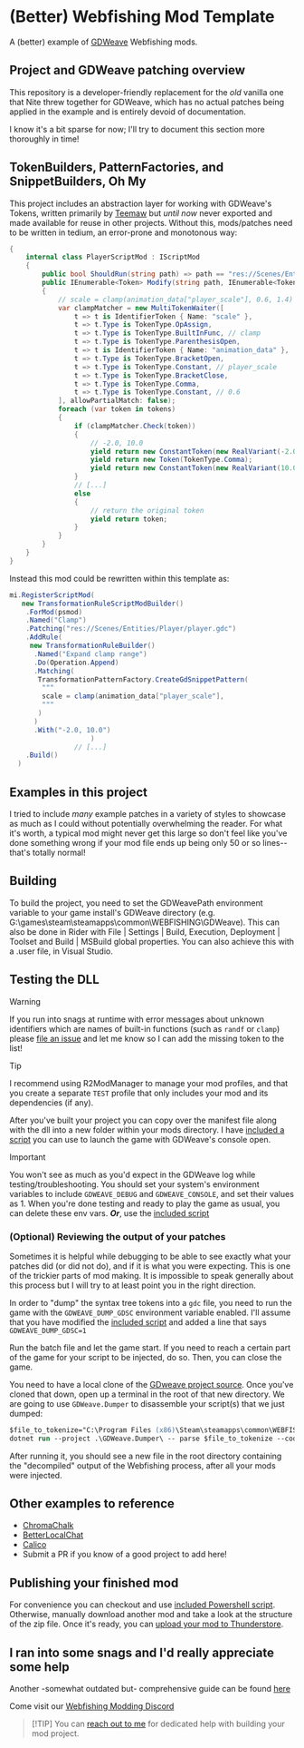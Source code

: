 # (Better) Webfishing Mod Template

A (better) example of [GDWeave](https://github.com/NotNite/GDWeave) Webfishing mods.

## Project and GDWeave patching overview

This repository is a developer-friendly replacement for the _old_ vanilla one that Nite
threw together for GDWeave, which has no actual patches being applied in the example and
is entirely devoid of documentation.

I know it's a bit sparse for now; I'll try to document this section more thoroughly in time!

## TokenBuilders, PatternFactories, and SnippetBuilders, Oh My

This project includes an abstraction layer for working with
GDWeave's Tokens, written primarily by [Teemaw](https://teemaw.dev) but _until now_
never exported and made available for reuse in other projects. Without this, mods/patches
need to be written in tedium, an error-prone and monotonous way:

```cs
{
    internal class PlayerScriptMod : IScriptMod
    {
        public bool ShouldRun(string path) => path == "res://Scenes/Entities/Player/player.gdc";
        public IEnumerable<Token> Modify(string path, IEnumerable<Token> tokens)
        {
            // scale = clamp(animation_data["player_scale"], 0.6, 1.4) * Vector3.ONE
            var clampMatcher = new MultiTokenWaiter([
                t => t is IdentifierToken { Name: "scale" },
                t => t.Type is TokenType.OpAssign,
                t => t.Type is TokenType.BuiltInFunc, // clamp
                t => t.Type is TokenType.ParenthesisOpen,
                t => t is IdentifierToken { Name: "animation_data" },
                t => t.Type is TokenType.BracketOpen,
                t => t.Type is TokenType.Constant, // player_scale
                t => t.Type is TokenType.BracketClose,
                t => t.Type is TokenType.Comma,
                t => t.Type is TokenType.Constant, // 0.6
            ], allowPartialMatch: false);
            foreach (var token in tokens)
            {
                if (clampMatcher.Check(token))
                {
                    // -2.0, 10.0
                    yield return new ConstantToken(new RealVariant(-2.0));
                    yield return new Token(TokenType.Comma);
                    yield return new ConstantToken(new RealVariant(10.0));
                }
                // [...]
                else
                {
                    // return the original token
                    yield return token;
                }
            }
        }
    }
}
```

Instead this mod could be rewritten within this template as:

```cs
mi.RegisterScriptMod(
   new TransformationRuleScriptModBuilder()
    .ForMod(psmod)
    .Named("Clamp")
    .Patching("res://Scenes/Entities/Player/player.gdc")
    .AddRule(
     new TransformationRuleBuilder()
      .Named("Expand clamp range")
      .Do(Operation.Append)
      .Matching(
       TransformationPatternFactory.CreateGdSnippetPattern(
        """
        scale = clamp(animation_data["player_scale"],
        """
       )
      )
      .With("-2.0, 10.0")
                    )
                // [...]
    .Build()
  )
```

## Examples in this project

I tried to include _many_ example patches in a variety of styles to showcase as much as I could without potentially overwhelming
the reader. For what it's worth, a typical mod might never get this large so don't feel like you've done something wrong if your mod
file ends up being only 50 or so lines-- that's totally normal!

## Building

To build the project, you need to set the GDWeavePath environment variable to your game install's GDWeave directory
(e.g. G:\games\steam\steamapps\common\WEBFISHING\GDWeave).
This can also be done in Rider with File | Settings | Build, Execution, Deployment | Toolset and Build | MSBuild global properties.
You can also achieve this with a .user file, in Visual Studio.

## Testing the DLL

> [!WARNING]
> If you run into snags at runtime with error messages about unknown identifiers which are names of built-in functions (such as `randf` or `clamp`)
please [file an issue](https://github.com/binury/Toes.Tuner/issues) and let me know so I can add the missing token to the list!

> [!TIP]
> I recommend using R2ModManager to manage your mod profiles, and that you create a separate `TEST` profile that only includes your mod
and its dependencies (if any).

After you've built your project you can copy over the manifest file along with the dll into a new folder within your mods directory.
I have [included a script](./webfishing-debugging-mode.bat) you can use to launch the game with GDWeave's console open.

> [!IMPORTANT]
> You won't see as much as you'd expect in the GDWeave log while testing/troubleshooting. You should set your system's environment variables to include
`GDWEAVE_DEBUG` and `GDWEAVE_CONSOLE`, and set their values as 1. When you're done
testing and ready to play the game as usual, you can delete these env vars.
_**Or**_, use the [included script](./webfishing-debugging-mode.bat)

### (Optional) Reviewing the output of your patches

Sometimes it is helpful while debugging to be able to see exactly what your patches did (or did not do), and if it is what you were expecting. This is one of the trickier parts of mod making. It is impossible to speak generally about this process but I will try to at least point you in the right direction.

In order to "dump" the syntax tree tokens into a `gdc` file, you need to run the game with the `GDWEAVE_DUMP_GDSC` environment variable enabled.
I'll assume that you have modified the [included script](./webfishing-debugging-mode.bat) and added a line that says `GDWEAVE_DUMP_GDSC=1`

Run the batch file and let the game start. If you need to reach a certain part of the game for your script to be injected, do so. Then, you can close the game.

You need to have a local clone of the [GDweave project source](https://github.com/NotNite/GDWeave).
Once you've cloned that down, open up a terminal in the root of that new directory.
We are going to use `GDWeave.Dumper` to disassemble your script(s) that we just dumped:

```ps
$file_to_tokenize="C:\Program Files (x86)\Steam\steamapps\common\WEBFISHING\gdc_modded\Scenes\Entities\Player\player.gdc"
dotnet run --project .\GDWeave.Dumper\ -- parse $file_to_tokenize --codegen --output="player-modded.gd"
```

After running it, you should see a new file in the root directory containing the "decompiled" output of the Webfishing process, after all your mods were injected.

## Other examples to reference

- [ChromaChalk](https://github.com/adamantris/ColorfulChalk)
- [BetterLocalChat](https://github.com/binury/Toes.BetterLocalChat)
- [Calico](https://github.com/tma02/calico/tree/main)
- Submit a PR if you know of a good project to add here!

## Publishing your finished mod

For convenience you can checkout and use [included Powershell script](./publish.ps1). Otherwise, manually download another mod and take a look at the structure of the zip file.
Once it's ready, you can [upload your mod to Thunderstore](https://thunderstore.io/c/webfishing/create/).

## I ran into some snags and I'd really appreciate some help

Another -somewhat outdated but- comprehensive guide can be found [here](https://github.com/BlueberryWolf/WEBFISHINGModdingGuide)

Come visit our [Webfishing Modding Discord](https://discord.gg/kjf3FCAMDb)

>
> [!TIP]
> You can [reach out to me](https://ko-fi.com/c/993813af6b) for dedicated help with building your mod project.
